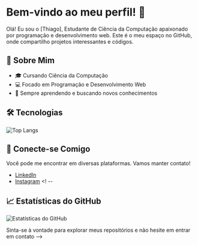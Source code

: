 # Bem-vindo ao meu perfil! 👋

Olá! Eu sou o [Thiago], Estudante de Ciência da Computação apaixonado por programação e desenvolvimento web. Este é o meu espaço no GitHub, onde compartilho projetos interessantes e códigos. 

## 🚀 Sobre Mim

- 🎓 Cursando Ciência da Computação
- 💻 Focado em Programação e Desenvolvimento Web
- 🌱 Sempre aprendendo e buscando novos conhecimentos

## 🛠️ Tecnologias
![Top Langs](https://github-readme-stats.vercel.app/api/top-langs/?username=Mnz19&layout=compact)

## 🔗 Conecte-se Comigo

Você pode me encontrar em diversas plataformas. Vamos manter contato!

- [LinkedIn](www.linkedin.com/in/thiago-menezes-bcc)
- [Instagram](https://www.instagram.com/Menezesz_)
<! --
## 📈 Estatísticas do GitHub

![Estatísticas do GitHub](https://github-readme-stats.vercel.app/api?username=Mnz19&show_icons=true&theme=radical)

Sinta-se à vontade para explorar meus repositórios e não hesite em entrar em contato
-->

